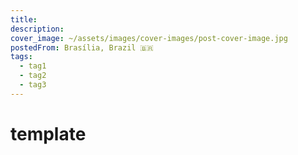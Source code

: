 ```yaml
---
title:
description:
cover_image: ~/assets/images/cover-images/post-cover-image.jpg
postedFrom: Brasília, Brazil 🇧🇷
tags:
  - tag1
  - tag2
  - tag3
---
```


# template
